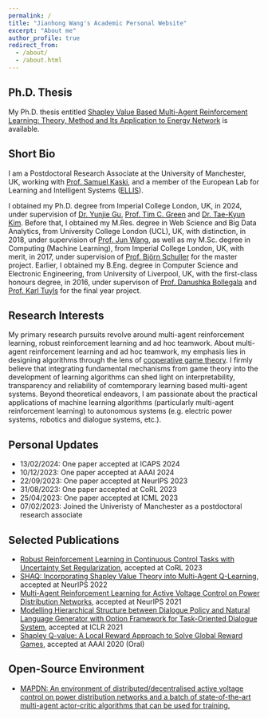 ```yaml
---
permalink: /
title: "Jianhong Wang's Academic Personal Website"
excerpt: "About me"
author_profile: true
redirect_from: 
  - /about/
  - /about.html
---
```


Ph.D. Thesis
-----
My Ph.D. thesis entitled [Shapley Value Based Multi-Agent Reinforcement Learning: Theory, Method and Its Application to Energy Network](https://arxiv.org/abs/2402.15324) is available.

Short Bio
-----
I am a Postdoctoral Research Associate at the University of Manchester, UK, working with [Prof. Samuel Kaski](https://scholar.google.com/citations?user=uF6H9jMAAAAJ&hl=en), and a member of the European Lab for Learning and Intelligent Systems ([ELLIS](https://ellis.eu/members)).

I obtained my Ph.D. degree from Imperial College London, UK, in 2024, under supervision of [Dr. Yunjie Gu](https://scholar.google.co.uk/citations?user=NyTj-m8AAAAJ&hl=en), [Prof. Tim C. Green](https://scholar.google.co.uk/citations?user=PWvm-uEAAAAJ&hl=en) and [Dr. Tae-Kyun Kim](https://scholar.google.co.uk/citations?user=j2WcLecAAAAJ&hl=en). Before that, I obtained my M.Res. degree in Web Science and Big Data Analytics, from University College London (UCL), UK, with distinction, in 2018, under supervision of [Prof. Jun Wang](https://scholar.google.co.uk/citations?user=wIE1tY4AAAAJ&hl=en), as well as my M.Sc. degree in Computing (Machine Learning), from Imperial College London, UK, with merit, in 2017, under supervision of [Prof. Björn Schuller](https://scholar.google.com/citations?user=TxKNCSoAAAAJ&hl=en) for the master project. Earlier, I obtained my B.Eng. degree in Computer Science and Electronic Engineering, from University of Liverpool, UK, with the first-class honours degree, in 2016, under supervison of [Prof. Danushka Bollegala](https://scholar.google.com/citations?user=kLqCYLMAAAAJ&hl=en) and [Prof. Karl Tuyls](https://scholar.google.com/citations?user=cxRqeVwAAAAJ&hl=en) for the final year project.

Research Interests
-----
My primary research pursuits revolve around multi-agent reinforcement learning, robust reinforcement learning and ad hoc teamwork. About multi-agent reinforcement learning and ad hoc teamwork, my emphasis lies in designing algorithms through the lens of [cooperative game theory](https://en.wikipedia.org/wiki/Cooperative_game_theory). I firmly believe that integrating fundamental mechanisms from game theory into the development of learning algorithms can shed light on interpretability, transparency and reliability of comtemporary learning based multi-agent systems. Beyond theoretical endeavors, I am passionate about the practical applications of machine learning algorithms (particularly multi-agent reinforcement learning) to autonomous systems (e.g. electric power systems, robotics and dialogue systems, etc.).
<!-- My current research vision revolves around developing a theoretically grounded approach to coordinate multiple large language models (LLMs) towards collaborating to accomplish a real-world task, where the whole sequential decision process is naturally interpretable and controllable to human. Nevertheless, the hallucination of LLMs could hamper the trustworthiness of interpretation. To alleviate this issue, I stand on the side of designing, architectures and learning algorithms, for LLMs, grounded on the mechanism of game theory, to regulate their behaviours. -->

Personal Updates
-----
- 13/02/2024: One paper accepted at ICAPS 2024
- 10/12/2023: One paper accepted at AAAI 2024
- 22/09/2023: One paper accepted at NeurIPS 2023
- 31/08/2023: One paper accepted at CoRL 2023
- 25/04/2023: One paper accepted at ICML 2023
- 07/02/2023: Joined the Univeristy of Manchester as a postdoctoral research associate

Selected Publications
-----
- [Robust Reinforcement Learning in Continuous Control Tasks with Uncertainty Set Regularization](https://arxiv.org/abs/2207.02016), accepted at CoRL 2023
- [SHAQ: Incorporating Shapley Value Theory into Multi-Agent Q-Learning](https://arxiv.org/abs/2105.15013), accepted at NeurIPS 2022
- [Multi-Agent Reinforcement Learning for Active Voltage Control on Power Distribution Networks](https://arxiv.org/abs/2110.14300), accepted at NeurIPS 2021
- [Modelling Hierarchical Structure between Dialogue Policy and Natural Language Generator with Option Framework for Task-Oriented Dialogue System](https://arxiv.org/abs/2006.06814), accepted at ICLR 2021
- [Shapley Q-value: A Local Reward Approach to Solve Global Reward Games](https://arxiv.org/abs/1907.05707), accepted at AAAI 2020 (Oral)

Open-Source Environment
-----
- [MAPDN: An environment of distributed/decentralised active voltage control on power distribution networks and a batch of state-of-the-art multi-agent actor-critic algorithms that can be used for training.](https://github.com/Future-Power-Networks/MAPDN)
